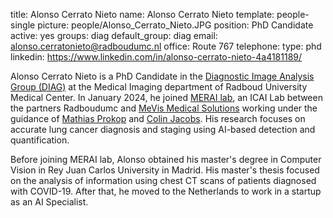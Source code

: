 title: Alonso Cerrato Nieto
name: Alonso Cerrato Nieto
template: people-single
picture: people/Alonso_Cerrato_Nieto.JPG
position: PhD Candidate
active: yes
groups: diag
default_group: diag
email: alonso.cerratonieto@radboudumc.nl
office: Route 767
telephone:
type: phd
linkedin: https://www.linkedin.com/in/alonso-cerrato-nieto-4a4181189/

Alonso Cerrato Nieto is a PhD Candidate in the [Diagnostic Image Analysis Group (DIAG)](https://www.diagnijmegen.nl/) at the Medical Imaging department of Radboud University Medical Center. In January 2024, he joined [MERAI lab](https://www.diagnijmegen.nl/projects/merai/), an ICAI Lab between the partners Radboudumc and [MeVis Medical Solutions](https://www.mevis.de) working under the guidance of [Mathias Prokop](https://www.diagnijmegen.nl/people/mathias-prokop/) and [Colin Jacobs](https://www.diagnijmegen.nl/people/colin-jacobs/). His research focuses on accurate lung cancer diagnosis and staging using AI-based detection and quantification.

Before joining MERAI lab, Alonso obtained his master's degree in Computer Vision in Rey Juan Carlos University in Madrid. His master's thesis focused on the analysis of information using chest CT scans of patients diagnosed with COVID-19. After that, he moved to the Netherlands to work in a startup as an AI Specialist.
